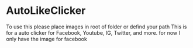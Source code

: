 # AutoLikeClicker
To use this please place images in root of folder or defind your path
This is for a auto clicker for Facebook, Youtube, IG, Twitter, and more.
for now I only have the image for facebook
